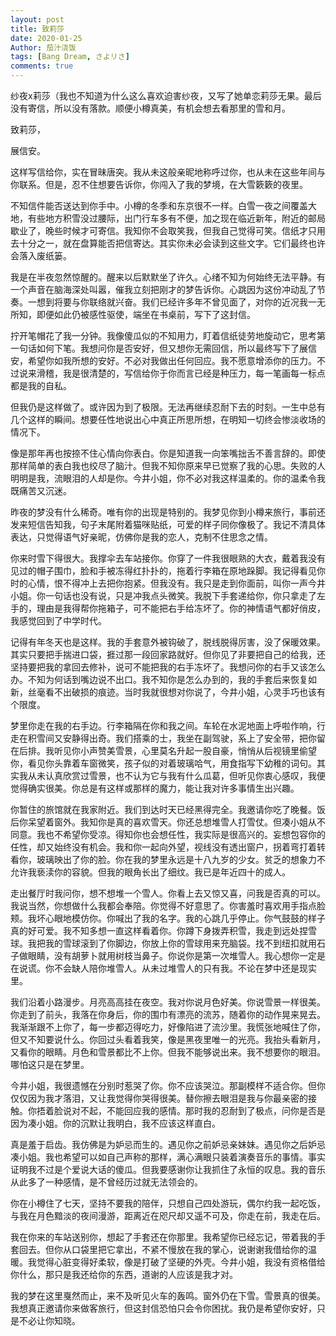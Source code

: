 ```yaml
---
layout: post
title: 致莉莎
date: 2020-01-25
Author: 茄汁浇饭 
tags: [Bang Dream, さよリさ]
comments: true
---
```


纱夜x莉莎（我也不知道为什么这么喜欢迫害纱夜，又写了她单恋莉莎无果。最后没有寄信，所以没有落款。顺便小樽真美，有机会想去看那里的雪和月。

致莉莎，

展信安。

这样写信给你，实在冒昧唐突。我从未这般亲昵地称呼过你，也从未在这些年间与你联系。但是，忍不住想要告诉你，你闯入了我的梦境，在大雪簌簌的夜里。

不知信件能否送达到你手中。小樽的冬季和东京很不一样。白雪一夜之间覆盖大地，有些地方积雪没过腰际，出门行车多有不便，加之现在临近新年，附近的邮局歇业了，晚些时候才可寄信。我知你不会取笑我，但我自己觉得可笑。信纸才只用去十分之一，就在盘算能否把信寄达。其实你未必会读到这些文字。它们最终也许会落入废纸篓。

我是在半夜忽然惊醒的。醒来以后默默坐了许久。心绪不知为何始终无法平静。有一个声音在脑海深处叫嚣，催我立刻把刚才的梦告诉你。心跳因为这份冲动乱了节奏。一想到将要与你联络就兴奋。我们已经许多年不曾见面了，对你的近况我一无所知，即便如此仍被感性驱使，端坐在书桌前，写下了这封信。

拧开笔帽花了我一分钟。我像傻瓜似的不知用力，盯着信纸徒劳地旋动它，思考第一句话如何下笔。我想问你是否安好，但又想你无需回信，所以最终写下了展信安，希望你如我所想的安好。不必对我做出任何回应。我不愿意增添你的压力。不过说来滑稽，我是很清楚的，写信给你于你而言已经是种压力，每一笔画每一标点都是我的自私。

但我仍是这样做了。或许因为到了极限。无法再继续忍耐下去的时刻。一生中总有几个这样的瞬间。想要任性地说出心中真正所思所想，在明知一切终会惨淡收场的情况下。

像是那年再也按捺不住心情向你表白。你是知道我一向笨嘴拙舌不善言辞的。即使那样简单的表白我也绞尽了脑汁。但我不知你原来早已觉察了我的心思。失败的人明明是我，流眼泪的人却是你。今井小姐，你不必对我这样温柔的。你的温柔令我既痛苦又沉迷。

昨夜的梦没有什么稀奇。唯有你的出现是特别的。我梦见你到小樽来旅行，事前还发来短信告知我，句子末尾附着猫咪贴纸，可爱的样子同你像极了。我记不清具体表达，只觉得语气好亲昵，仿佛你是我的恋人，克制不住思念之情。

你来时雪下得很大。我撑伞去车站接你。你穿了一件我很眼熟的大衣，戴着我没有见过的帽子围巾，脸和手被冻得红扑扑的，拖着行李箱在原地跺脚。我记得看见你时的心情，恨不得冲上去把你抱紧。但我没有。我只是走到你面前，叫你一声今井小姐。你一句话也没有说，只是冲我点头微笑。我脱下手套递给你，你只拿走了左手的，理由是我得帮你拖箱子，可不能把右手给冻坏了。你的神情语气都好俏皮，我感觉回到了中学时代。

记得有年冬天也是这样。我的手套意外被钩破了，脱线脱得厉害，没了保暖效果。其实只要把手揣进口袋，捱过那一段回家路就好。但你见了非要把自己的给我，还坚持要把我的拿回去修补，说可不能把我的右手冻坏了。我想问你的右手又该怎么办。不知为何话到嘴边说不出口。我不知你是怎么办到的，我的手套后来恢复如新，丝毫看不出破损的痕迹。当时我就很想对你说了，今井小姐，心灵手巧也该有个限度。

梦里你走在我的右手边。行李箱隔在你和我之间。车轮在水泥地面上呼啦作响，行走在积雪间又安静得出奇。我们搭乘的士，我坐在副驾驶，系上了安全带，把你留在后排。我听见你小声赞美雪景，心里莫名升起一股自豪，悄悄从后视镜里偷望你，看见你头靠着车窗微笑，孩子似的对着玻璃哈气，用食指写下幼稚的词句。其实我从未认真欣赏过雪景，也不认为它与我有什么瓜葛，但听见你衷心感叹，我便觉得确实很美。你总是有这样或那样的魔力，能让我对许多事情生出兴趣。

你暂住的旅馆就在我家附近。我们到达时天已经黑得完全。我邀请你吃了晚餐。饭后你呆望着窗外。我知你是真的喜欢雪天。你还总想堆雪人打雪仗。但凑小姐从不同意。我也不希望你受凉。得知你也会想任性，我实际是很高兴的。妄想包容你的任性，却又始终没有机会。我和你一起向外望，视线没有透出窗户，拐着弯打着转看你，玻璃映出了你的脸。你在我的梦里永远是十八九岁的少女。贫乏的想象力不允许我亵渎你的容貌。但我的眼角长出了细纹。我已是年近四十的成人。

走出餐厅时我问你，想不想堆一个雪人。你看上去又惊又喜，问我是否真的可以。我说当然，你想做什么我都会奉陪。你觉得不好意思了。你害羞时喜欢用手指点脸颊。我坏心眼地模仿你。你喊出了我的名字。我的心跳几乎停止。你气鼓鼓的样子真的好可爱。我不知多想一直这样看着你。你蹲下身拨弄积雪，我走到远处捏雪球。我把我的雪球滚到了你脚边，你放上你的雪球用来充脑袋。找不到纽扣就用石子做眼睛，没有胡萝卜就用树枝当鼻子。你说你是第一次堆雪人。我心想你一定是在说谎。你不会缺人陪你堆雪人。从未过堆雪人的只有我。不论在梦中还是现实里。

我们沿着小路漫步。月亮高高挂在夜空。我对你说月色好美。你说雪景一样很美。你走到了前头，我落在你身后，你的围巾有漂亮的流苏，随着你的动作晃来晃去。我渐渐跟不上你了，每一步都迈得吃力，好像陷进了流沙里。我慌张地喊住了你，但又不知要说什么。你回过头看着我笑，像是黑夜里唯一的光亮。我抬头看新月，又看你的眼睛。月色和雪景都比不上你。但我不能够说出来。我不想要你的眼泪。哪怕这只是在梦里。

今井小姐，我很遗憾在分别时惹哭了你。你不应该哭泣。那副模样不适合你。但你仅仅因为我才落泪，又让我觉得你哭得很美。替你擦去眼泪是我与你最亲密的接触。你捂着脸说对不起，不能回应我的感情。那时我的忍耐到了极点，问你是否是因为凑小姐。你的沉默让我明白，我不应该这样直白。

真是羞于启齿。我仿佛是为妒忌而生的。遇见你之前妒忌亲妹妹。遇见你之后妒忌凑小姐。我也希望可以如自己声称的那样，满心满眼只装着演奏音乐的事情。事实证明我不过是个爱说大话的傻瓜。但我要感谢你让我抓住了永恒的叹息。我的音乐从此多了一种感情，是不曾经历过就无法领会的。

你在小樽住了七天，坚持不要我的陪伴，只想自己四处游玩，偶尔约我一起吃饭，与我在月色黯淡的夜间漫游，距离近在咫尺却又遥不可及，你走在前，我走在后。

我在你来的车站送别你，想起了手套还在你那里。我希望你已经忘记，带着我的手套回去。但你从口袋里把它拿出，不紧不慢放在我的掌心，说谢谢我借给你的温暖。我觉得心脏变得好柔软，像是打破了坚硬的外壳。今井小姐，我没有资格借给你什么，那只是我还给你的东西，道谢的人应该是我才对。

我的梦在这里戛然而止，来不及听见火车的轰鸣。窗外仍在下雪。雪景真的很美。我想真正邀请你来做客旅行，但这封信恐怕只会令你困扰。我仍是希望你安好，只是不必让你知晓。